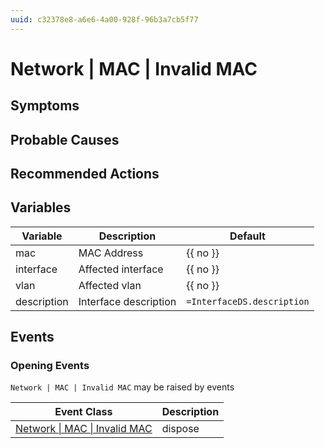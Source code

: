 ```yaml
---
uuid: c32378e8-a6e6-4a00-928f-96b3a7cb5f77
---
```

# Network | MAC | Invalid MAC

## Symptoms

## Probable Causes

## Recommended Actions

## Variables

| Variable    | Description           | Default                    |
| ----------- | --------------------- | -------------------------- |
| mac         | MAC Address           | {{ no }}                   |
| interface   | Affected interface    | {{ no }}                   |
| vlan        | Affected vlan         | {{ no }}                   |
| description | Interface description | `=InterfaceDS.description` |

## Events

### Opening Events
`Network | MAC | Invalid MAC` may be raised by events

| Event Class                                                                               | Description |
| ----------------------------------------------------------------------------------------- | ----------- |
| [Network \| MAC \| Invalid MAC](ref://event-classes-reference/network/mac/invalid-mac.md) | dispose     |
